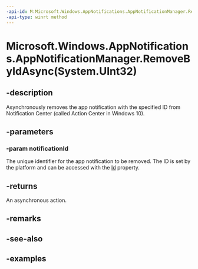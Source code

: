 ```yaml
---
-api-id: M:Microsoft.Windows.AppNotifications.AppNotificationManager.RemoveByIdAsync(System.UInt32)
-api-type: winrt method
---
```


# Microsoft.Windows.AppNotifications.AppNotificationManager.RemoveByIdAsync(System.UInt32)

<!--
public Windows.Foundation.IAsyncAction RemoveByIdAsync (uint notificationId);
-->


## -description

Asynchronously removes the app notification with the specified ID from Notification Center (called Action Center in Windows 10).

## -parameters

### -param notificationId

The unique identifier for the app notification to be removed. The ID is set by the platform and can be accessed with the [Id](xref:Microsoft.Windows.AppNotifications.AppNotification.Id) property.

## -returns

An asynchronous action.

## -remarks

## -see-also

## -examples


